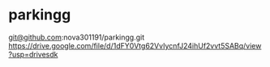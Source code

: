 # parkingg
git@github.com:nova301191/parkingg.git
https://drive.google.com/file/d/1dFY0Vtg62VvIycnfJ24ihUf2vvt5SABq/view?usp=drivesdk
